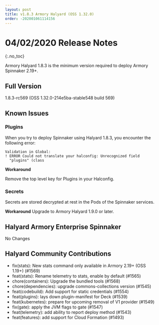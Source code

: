 ```yaml
---
layout: post
title: v1.8.3 Armory Halyard (OSS 1.32.0)
order: -202001061114156
---
```


# 04/02/2020 Release Notes
{:.no_toc}

Armory Halyard 1.8.3 is the minimum version required to deploy Armory Spinnaker 2.19+. 

## Full Version
1.8.3-rc569 (OSS 1.32.0-214e5ba-stable548 build 569)

## Known Issues

### Plugins 

When you try to deploy Spinnaker using Halyard 1.8.3, you encounter the following error:

```
Validation in Global:
! ERROR Could not translate your halconfig: Unrecognized field
  "plugins" (class
```

**Workaround** 

Remove the top level key for Plugins in your Halconfig. 

### Secrets

Secrets are stored decrypted at rest in the Pods of the Spinnaker services.

**Workaround**
Upgrade to Armory Halyard 1.9.0 or later.


## Halyard Armory Enterprise Spinnaker
 No Changes

## Halyard Community Contributions
- fix(stats): New stats command only available in Armory 2.19+ (OSS 1.19+) (#1569)
- feat(stats): Rename telemetry to stats, enable by default (#1565)
- chore(containers): Upgrade the bundled tools (#1568)
- chore(dependencies): upgrade commons-collections  version (#1545)
- feat(codebuild): Add support for static credentials (#1554)
- feat(plugins): lays down plugin-manifest for Deck (#1539)
- feat(kubernetes): prepare for upcoming removal of V1 provider (#1549)
- fix(gate): apply the JVM flags to gate (#1547)
- feat(telemetry): add ability to report deploy method (#1543)
- feat(features): add support for Cloud Formation (#1493)